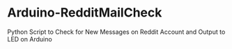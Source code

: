# Arduino-RedditMailCheck
Python Script to Check for New Messages on Reddit Account and Output to LED on Arduino
